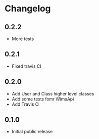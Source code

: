 # Changelog


## 0.2.2

* More tests


## 0.2.1

* Fixed travis CI


## 0.2.0

* Add User and Class higher level classes
* Add some tests fomr WimsApi
* Add Travis CI


## 0.1.0

* Initial public release
